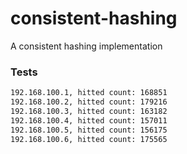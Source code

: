 # consistent-hashing
A consistent hashing implementation

### Tests
```bash
192.168.100.1, hitted count: 168851
192.168.100.2, hitted count: 179216
192.168.100.3, hitted count: 163182
192.168.100.4, hitted count: 157011
192.168.100.5, hitted count: 156175
192.168.100.6, hitted count: 175565
```
